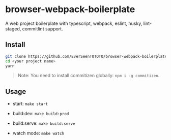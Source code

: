 # browser-webpack-boilerplate

A web project boilerplate with typescript, webpack, eslint, husky, lint-staged, commitlint support.

## Install

```bash
git clone https://github.com/EverSeenTOTOTO/browser-webpack-boilerplate.git <your project name> --depth 1
cd <your project name>
yarn
```

> Note: You need to install commitizen globally: `npm i -g commitizen`. 

## Usage

+ start: `make start`

+ build:dev: `make build:prod`

+ build:serve: `make build:serve`

+ watch mode: `make watch`
